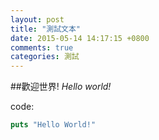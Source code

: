 ```yaml
---
layout: post
title: "測試文本"
date: 2015-05-14 14:17:15 +0800
comments: true
categories: 測試
---
```

##歡迎世界!
*Hello world!*

code:
```tcl
puts "Hello World!"
```
